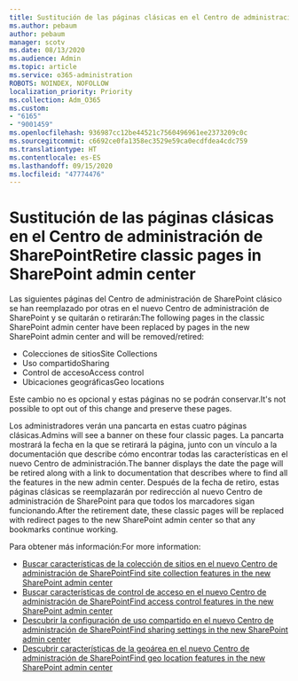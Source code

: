 ```yaml
---
title: Sustitución de las páginas clásicas en el Centro de administración de SharePoint
ms.author: pebaum
author: pebaum
manager: scotv
ms.date: 08/13/2020
ms.audience: Admin
ms.topic: article
ms.service: o365-administration
ROBOTS: NOINDEX, NOFOLLOW
localization_priority: Priority
ms.collection: Adm_O365
ms.custom:
- "6165"
- "9001459"
ms.openlocfilehash: 936987cc12be44521c7560496961ee2373209c0c
ms.sourcegitcommit: c6692ce0fa1358ec3529e59ca0ecdfdea4cdc759
ms.translationtype: HT
ms.contentlocale: es-ES
ms.lasthandoff: 09/15/2020
ms.locfileid: "47774476"
---
```

# <a name="retire-classic-pages-in-sharepoint-admin-center"></a><span data-ttu-id="00945-102">Sustitución de las páginas clásicas en el Centro de administración de SharePoint</span><span class="sxs-lookup"><span data-stu-id="00945-102">Retire classic pages in SharePoint admin center</span></span>

<span data-ttu-id="00945-103">Las siguientes páginas del Centro de administración de SharePoint clásico se han reemplazado por otras en el nuevo Centro de administración de SharePoint y se quitarán o retirarán:</span><span class="sxs-lookup"><span data-stu-id="00945-103">The following pages in the classic SharePoint admin center have been replaced by pages in the new SharePoint admin center and will be removed/retired:</span></span> 

- <span data-ttu-id="00945-104">Colecciones de sitios</span><span class="sxs-lookup"><span data-stu-id="00945-104">Site Collections</span></span> 
- <span data-ttu-id="00945-105">Uso compartido</span><span class="sxs-lookup"><span data-stu-id="00945-105">Sharing</span></span>
- <span data-ttu-id="00945-106">Control de acceso</span><span class="sxs-lookup"><span data-stu-id="00945-106">Access control</span></span>
- <span data-ttu-id="00945-107">Ubicaciones geográficas</span><span class="sxs-lookup"><span data-stu-id="00945-107">Geo locations</span></span>

<span data-ttu-id="00945-108">Este cambio no es opcional y estas páginas no se podrán conservar.</span><span class="sxs-lookup"><span data-stu-id="00945-108">It's not possible to opt out of this change and preserve these pages.</span></span>

<span data-ttu-id="00945-109">Los administradores verán una pancarta en estas cuatro páginas clásicas.</span><span class="sxs-lookup"><span data-stu-id="00945-109">Admins will see a banner on these four classic pages.</span></span> <span data-ttu-id="00945-110">La pancarta mostrará la fecha en la que se retirará la página, junto con un vínculo a la documentación que describe cómo encontrar todas las características en el nuevo Centro de administración.</span><span class="sxs-lookup"><span data-stu-id="00945-110">The banner displays the date the page will be retired along with a link to documentation that describes where to find all the features in the new admin center.</span></span> <span data-ttu-id="00945-111">Después de la fecha de retiro, estas páginas clásicas se reemplazarán por redirección al nuevo Centro de administración de SharePoint para que todos los marcadores sigan funcionando.</span><span class="sxs-lookup"><span data-stu-id="00945-111">After the retirement date, these classic pages will be replaced with redirect pages to the new SharePoint admin center so that any bookmarks continue working.</span></span>
  
<span data-ttu-id="00945-112">Para obtener más información:</span><span class="sxs-lookup"><span data-stu-id="00945-112">For more information:</span></span>

- [<span data-ttu-id="00945-113">Buscar características de la colección de sitios en el nuevo Centro de administración de SharePoint</span><span class="sxs-lookup"><span data-stu-id="00945-113">Find site collection features in the new SharePoint admin center</span></span>](https://docs.microsoft.com/sharepoint/site-collections-page)
- [<span data-ttu-id="00945-114">Buscar características de control de acceso en el nuevo Centro de administración de SharePoint</span><span class="sxs-lookup"><span data-stu-id="00945-114">Find access control features in the new SharePoint admin center</span></span>](https://docs.microsoft.com/sharepoint/control-access)
- [<span data-ttu-id="00945-115">Descubrir la configuración de uso compartido en el nuevo Centro de administración de SharePoint</span><span class="sxs-lookup"><span data-stu-id="00945-115">Find sharing settings in the new SharePoint admin center</span></span>](https://docs.microsoft.com/sharepoint/sharing-settings)
- [<span data-ttu-id="00945-116">Descubrir características de la geoárea en el nuevo Centro de administración de SharePoint</span><span class="sxs-lookup"><span data-stu-id="00945-116">Find geo location features in the new SharePoint admin center</span></span>](https://docs.microsoft.com/sharepoint/manage-geo-locations)